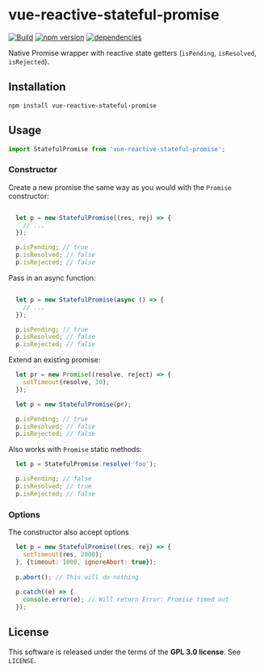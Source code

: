 vue-reactive-stateful-promise
================
[![Build](https://github.com/Tofandel/vue-reactive-stateful-promise/actions/workflows/test.yml/badge.svg)](https://github.com/Tofandel/vue-reactive-stateful-promise/actions)
[![npm version](https://badge.fury.io/js/vue-reactive-stateful-promise.svg)](https://www.npmjs.com/package/vue-reactive-stateful-promise)
[![dependencies](https://status.david-dm.org/gh/tofandel/vue-reactive-stateful-promise.svg)](https://david-dm.org/tofandel/vue-reactive-stateful-promise)

Native Promise wrapper with reactive state getters
(`isPending`, `isResolved`, `isRejected`).

Installation
------------

    npm install vue-reactive-stateful-promise

Usage
-----

```js
import StatefulPromise from 'vue-reactive-stateful-promise';
```

### Constructor

Create a new promise the same way as you would with the `Promise` constructor:

```js

  let p = new StatefulPromise((res, rej) => {
    // ...
  });

  p.isPending; // true
  p.isResolved; // false
  p.isRejected; // false
```

Pass in an async function:

```js

  let p = new StatefulPromise(async () => {
    // ...
  });

  p.isPending; // true
  p.isResolved; // false
  p.isRejected; // false
```

Extend an existing promise:

```js
  let pr = new Promise((resolve, reject) => {
    setTimeout(resolve, 10);
  });

  let p = new StatefulPromise(pr);

  p.isPending; // true
  p.isResolved; // false
  p.isRejected; // false
```

Also works with `Promise` static methods:

```js
  let p = StatefulPromise.resolve('foo');

  p.isPending; // false
  p.isResolved; // true
  p.isRejected; // false
```

### Options

The constructor also accept options

```js
  let p = new StatefulPromise((res, rej) => {
    setTimeout(res, 2000);
  }, {timeout: 1000, ignoreAbort: true});
  
  p.abort(); // This will do nothing
  
  p.catch((e) => {
    console.error(e); // Will return Error: Promise timed out
  });
```
  

License
-------
This software is released under the terms of the **GPL 3.0 license**. See `LICENSE`. 
